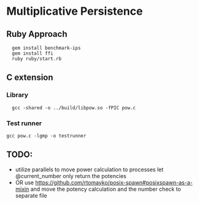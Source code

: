 # Multiplicative Persistence

## Ruby Approach

```
  gem install benchmark-ips
  gem install ffi
  ruby ruby/start.rb
```

## C extension

### Library
```
  gcc -shared -o ../build/libpow.so -fPIC pow.c
```

### Test runner
```
gcc pow.c -lgmp -o testrunner
```

## TODO:

* utilize parallels to move power calculation to processes let @current_number only return the potencies
* OR use https://github.com/rtomayko/posix-spawn#posixspawn-as-a-mixin and move the potency calculation and the number check to separate file